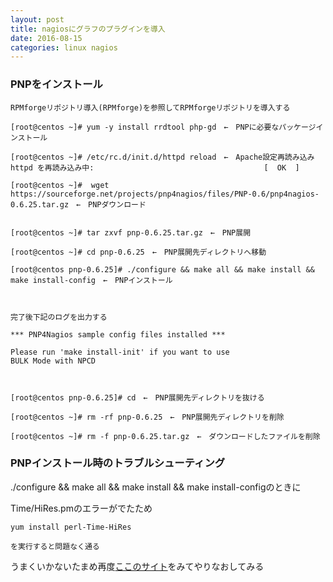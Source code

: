 ```yaml
---
layout: post
title: nagiosにグラフのプラグインを導入
date: 2016-08-15
categories: linux nagios
---
```


### PNPをインストール

```
RPMforgeリポジトリ導入(RPMforge)を参照してRPMforgeリポジトリを導入する

[root@centos ~]# yum -y install rrdtool php-gd　←　PNPに必要なパッケージインストール

[root@centos ~]# /etc/rc.d/init.d/httpd reload　←　Apache設定再読み込み
httpd を再読み込み中:                                      [  OK  ]

[root@centos ~]#  wget https://sourceforge.net/projects/pnp4nagios/files/PNP-0.6/pnp4nagios-0.6.25.tar.gz　←　PNPダウンロード


[root@centos ~]# tar zxvf pnp-0.6.25.tar.gz　←　PNP展開

[root@centos ~]# cd pnp-0.6.25　←　PNP展開先ディレクトリへ移動

[root@centos pnp-0.6.25]# ./configure && make all && make install && make install-config　←　PNPインストール



完了後下記のログを出力する

*** PNP4Nagios sample config files installed ***

Please run 'make install-init' if you want to use
BULK Mode with NPCD



[root@centos pnp-0.6.25]# cd　←　PNP展開先ディレクトリを抜ける

[root@centos ~]# rm -rf pnp-0.6.25　←　PNP展開先ディレクトリを削除

[root@centos ~]# rm -f pnp-0.6.25.tar.gz　←　ダウンロードしたファイルを削除

```




### PNPインストール時のトラブルシューティング

./configure && make all && make install && make install-configのときに

Time/HiRes.pmのエラーがでたため


```
yum install perl-Time-HiRes

を実行すると問題なく通る
```


うまくいかないたまめ再度[ここのサイト](http://blog.redbox.ne.jp/pnp4nagios-install.html)をみてやりなおしてみる

